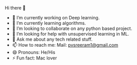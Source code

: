  Hi there 👋
- 🔭 I’m currently working on Deep learning.
- 🌱 I’m currently learning algorithms.
- 👯 I’m looking to collaborate on any python based project.
- 🤔 I’m looking for help with unsupervised learning in ML.
- 💬 Ask me about any tech related stuff.
- 📫 How to reach me: Mail: pvsreeram1@gmail.com
- 😄 Pronouns: He/His
- ⚡ Fun fact: Mac lover
